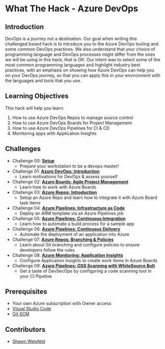 # What The Hack - Azure DevOps

## Introduction

DevOps is a journey not a destination. Our goal when writing this challenged based hack is to introduce you to the Azure DevOps tooling and some common DevOps practices. We also understand that your choice of programming language and DevOps processes might differ from the ones we will be using in this hack, that is OK. Our intent was to select some of the most common programming languages and highlight industry best practices, with an emphasis on showing how Azure DevOps can help you on your DevOps journey, so that you can apply this in your environment with the languages and tools that you use.

## Learning Objectives

This hack will help you learn:

1. How to use Azure DevOps Repos to manage source control
1. How to use Azure DevOps Boards for Project Management
1. How to use Azure DevOps Pipelines for CI & CD
1. Monitoring apps with Application Insights

## Challenges

- Challenge 00: **[Setup](Student/Challenge-00.md)**
	 - Prepare your workstation to be a devops master!
- Challenge 01: **[Azure DevOps: Introduction](Student/Challenge-01.md)**
	 - Learn motivations for DevOps & assess yourself
- Challenge 02: **[Azure Boards: Agile Project Management](Student/Challenge-02.md)**
	 - Learn how to work with Azure Boards
- Challenge 03: **[Azure Repos: Introduction](Student/Challenge-03.md)**
	 - Setup an Azure Repo and learn how to integrate it with Azure Board task items
- Challenge 04: **[Azure Pipelines: Infrastructure as Code](Student/Challenge-04.md)**
	 - Deploy an ARM template via an Azure Pipelines job
- Challenge 05: **[Azure Pipelines: Continuous Integration](Student/Challenge-05.md)**
	 - Learn how to automate a build process for a sample app
- Challenge 06: **[Azure Pipelines: Continuous Delivery](Student/Challenge-06.md)**
	 - Automate the deployment of an application into Azure
- Challenge 07: **[Azure Repos: Branching & Policies](Student/Challenge-07.md)**
	 - Learn about Git branching and configure policies to ensure developers follow the rules
- Challenge 08: **[Azure Monitoring: Application Insights](Student/Challenge-08.md)**
	 - Configure Application Insights to create work items in Azure Boards
- Challenge 09: **[Azure Pipelines: OSS Scanning with WhiteSource Bolt](Student/Challenge-09.md)**
	 - Get a taste of DevSecOps by configuring a code scanning tool in your CI Pipeline


## Prerequisites

- Your own Azure subscription with Owner access
- [Visual Studio Code](https://code.visualstudio.com)
- [Git SCM](https://git-scm.com/download)

## Contributors

- [Shawn Weisfeld](https://github.com/shawnweisfeld)
